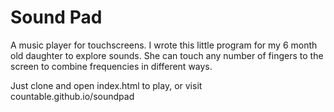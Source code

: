 # Sound Pad
A music player for touchscreens. I wrote this little program for my 6 month old daughter to explore sounds. She can touch any number of fingers to the screen to combine frequencies in different ways.

Just clone and open index.html to play, or visit countable.github.io/soundpad

